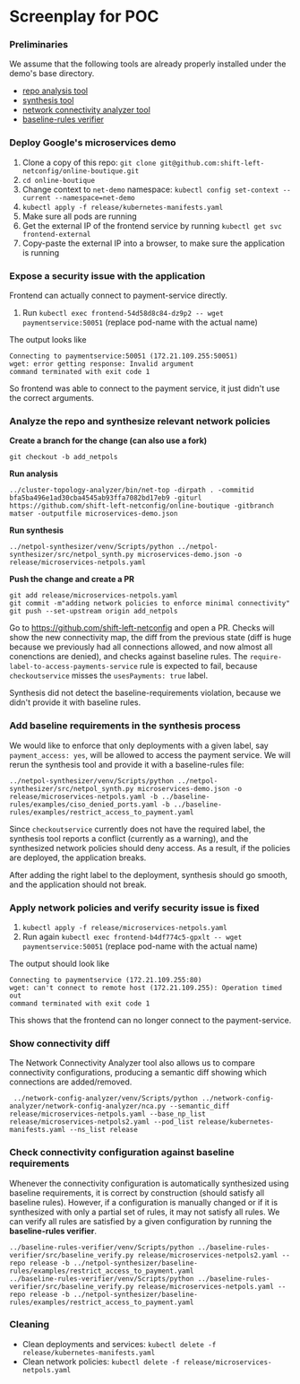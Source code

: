 # Screenplay for POC

### Preliminaries
We assume that the following tools are already properly installed under the demo's base directory.
* [repo analysis tool](https://github.com/shift-left-netconfig/cluster-topology-analyzer)
* [synthesis tool](https://github.com/shift-left-netconfig/netpol-synthesizer)
* [network connectivity analyzer tool](https://github.com/shift-left-netconfig/network-config-analyzer)
* [baseline-rules verifier](https://github.com/shift-left-netconfig/baseline-rules-verifier)

### Deploy Google's microservices demo
1. Clone a copy of this repo: `git clone git@github.com:shift-left-netconfig/online-boutique.git`
1. `cd online-boutique`
1. Change context to `net-demo` namespace: `kubectl config set-context --current --namespace=net-demo`
1. `kubectl apply -f release/kubernetes-manifests.yaml`
1. Make sure all pods are running
1. Get the external IP of the frontend service by running `kubectl get svc frontend-external`
1. Copy-paste the external IP into a browser, to make sure the application is running

### Expose a security issue with the application
Frontend can actually connect to payment-service directly.
1. Run `kubectl exec frontend-54d58d8c84-dz9p2 -- wget paymentservice:50051` (replace pod-name with the actual name)

The output looks like
```
Connecting to paymentservice:50051 (172.21.109.255:50051)
wget: error getting response: Invalid argument
command terminated with exit code 1
```
So frontend was able to connect to the payment service, it just didn't use the correct arguments.

### Analyze the repo and synthesize relevant network policies
**Create a branch for the change (can also use a fork)**
```
git checkout -b add_netpols
```

**Run analysis**
```
../cluster-topology-analyzer/bin/net-top -dirpath . -commitid bfa5ba496e1ad30cba4545ab93ffa7082bd17eb9 -giturl https://github.com/shift-left-netconfig/online-boutique -gitbranch matser -outputfile microservices-demo.json
```
**Run synthesis**
```
../netpol-synthesizer/venv/Scripts/python ../netpol-synthesizer/src/netpol_synth.py microservices-demo.json -o release/microservices-netpols.yaml
```
**Push the change and create a PR**
```
git add release/microservices-netpols.yaml
git commit -m"adding network policies to enforce minimal connectivity"
git push --set-upstream origin add_netpols
```

Go to https://github.com/shift-left-netconfig and open a PR. Checks will show the new connectivity map, the diff from the previous state (diff is huge because we previously had all connections allowed, and now almost all conenctions are denied), and checks against baseline rules. The `require-label-to-access-payments-service` rule is expected to fail, because `checkoutservice` misses the `usesPayments: true` label.

Synthesis did not detect the baseline-requirements violation, because we didn't provide it with baseline rules.

### Add baseline requirements in the synthesis process

We would like to enforce that only deployments with a given label, say `payment_access: yes`,
will be allowed to access the payment service.
We will rerun the synthesis tool and provide it with a baseline-rules file:
```
../netpol-synthesizer/venv/Scripts/python ../netpol-synthesizer/src/netpol_synth.py microservices-demo.json -o release/microservices-netpols.yaml -b ../baseline-rules/examples/ciso_denied_ports.yaml -b ../baseline-rules/examples/restrict_access_to_payment.yaml
```

Since `checkoutservice` currently does not have the required label, the synthesis tool reports a conflict (currently as a warning), and the synthesized network policies should deny access. As a result, if the policies are deployed, the application breaks.

After adding the right label to the deployment, synthesis should go smooth, and the application should not break.

### Apply network policies and verify security issue is fixed

1. `kubectl apply -f release/microservices-netpols.yaml`
1. Run again `kubectl exec frontend-b4df774c5-gpxlt -- wget paymentservice:50051` (replace pod-name with the actual name)

The output should look like
```
Connecting to paymentservice (172.21.109.255:80)
wget: can't connect to remote host (172.21.109.255): Operation timed out
command terminated with exit code 1
```
This shows that the frontend can no longer connect to the payment-service.

### Show connectivity diff
The Network Connectivity Analyzer tool also allows us to compare connectivity configurations, producing a semantic diff showing which connections are added/removed.
```
 ../network-config-analyzer/venv/Scripts/python ../network-config-analyzer/network-config-analyzer/nca.py --semantic_diff release/microservices-netpols.yaml --base_np_list release/microservices-netpols2.yaml --pod_list release/kubernetes-manifests.yaml --ns_list release
```

### Check connectivity configuration against baseline requirements
Whenever the connectivity configuration is automatically synthesized using baseline requirements, it is correct by construction (should satisfy all baseline rules). However, if a configuration is manually changed or if it is synthesized with only a partial set of rules, it may not satisfy all rules. We can verify all rules are satisfied by a given configuration by running the **baseline-rules verifier**.
```
../baseline-rules-verifier/venv/Scripts/python ../baseline-rules-verifier/src/baseline_verify.py release/microservices-netpols2.yaml --repo release -b ../netpol-synthesizer/baseline-rules/examples/restrict_access_to_payment.yaml
../baseline-rules-verifier/venv/Scripts/python ../baseline-rules-verifier/src/baseline_verify.py release/microservices-netpols.yaml --repo release -b ../netpol-synthesizer/baseline-rules/examples/restrict_access_to_payment.yaml
```


### Cleaning
* Clean deployments and services: `kubectl delete -f release/kubernetes-manifests.yaml`
* Clean network policies: `kubectl delete -f release/microservices-netpols.yaml`

